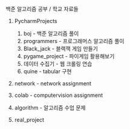 백준 알고리즘 공부 /
학교 자료들 

1. PycharmProjects
   1) boj - 백준 알고리즘 풀이
   2) programmers - 프로그래머스 알고리즘 풀이
   5) Black_jack - 블랙잭 게임 만들기 
   6) pygame_project - 파이게임 활용해보기
   7) 데이터 수집기 - 웹 크롤링 연습
   8) quine - tabular 구현

2. network - network assignment
3. colab - computervision assignment
4. algorithm - 알고리즘 수업 문제
5. real_project


